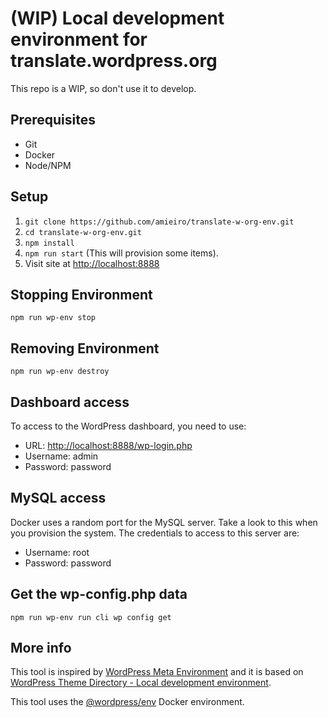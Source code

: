 # (WIP) Local development environment for translate.wordpress.org

This repo is a WIP, so don't use it to develop.

## Prerequisites
- Git
- Docker
- Node/NPM

## Setup
1. `git clone https://github.com/amieiro/translate-w-org-env.git`
2. `cd translate-w-org-env.git`
3. `npm install`
4. `npm run start` (This will provision some items).
5. Visit site at <a href="http://localhost:8888" target="_blank"> http://localhost:8888 </a>


## Stopping Environment
`npm run wp-env stop`

## Removing Environment
`npm run wp-env destroy`

## Dashboard access
To access to the WordPress dashboard, you need to use:
- URL: <a href="http://localhost:8888/wp-login.php" target="_blank"> http://localhost:8888/wp-login.php </a>
- Username: admin
- Password: password

## MySQL access
Docker uses a random port for the MySQL server. Take a look to this when you provision the 
system. The credentials to access to this server are:
- Username: root
- Password: password

## Get the wp-config.php data
`npm run wp-env run cli wp config get`

## More info

This tool is inspired by [WordPress Meta Environment](https://github.com/WordPress/meta-environment) and it is based on 
[WordPress Theme Directory - Local development environment](https://github.com/WordPress/theme-directory-env).

This tool uses the [@wordpress/env](https://developer.wordpress.org/block-editor/reference-guides/packages/packages-env/)
Docker environment.